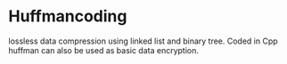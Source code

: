 # Huffmancoding
lossless data compression using linked list and binary tree.
Coded in Cpp huffman can also be used as basic data encryption.
